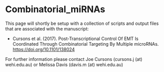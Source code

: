 # Combinatorial_miRNAs
This page will shortly be setup with a collection of scripts and output files that are associated with the manuscript:
- Cursons et al. (2017). Post-Transcriptional Control Of EMT Is Coordinated Through Combinatorial Targeting By Multiple microRNAs. https://doi.org/10.1101/138024

For further information please contact Joe Cursons (cursons.j (at) wehi.edu.au) or Melissa Davis (davis.m (at) wehi.edu.au)

